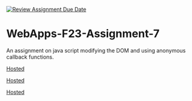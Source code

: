 [![Review Assignment Due Date](https://classroom.github.com/assets/deadline-readme-button-24ddc0f5d75046c5622901739e7c5dd533143b0c8e959d652212380cedb1ea36.svg)](https://classroom.github.com/a/Kv-XePEp)
# WebApps-F23-Assignment-7
An assignment on java script modifying the DOM and using anonymous callback functions.

[Hosted](https://44-563-webapps-f23.github.io/44563-webapps-f23-assignment7-SahithiYamasani/pirate.html)

[Hosted](https://44-563-webapps-f23.github.io/44563-webapps-f23-assignment7-SahithiYamasani/merger.html)

[Hosted](https://44-563-webapps-f23.github.io/44563-webapps-f23-assignment7-SahithiYamasani/react.html)
